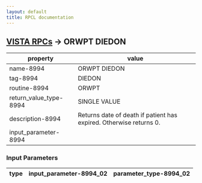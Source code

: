 ```yaml
---
layout: default
title: RPCL documentation
---
```




## [VISTA RPCs](TableOfContent.md) &#8594; ORWPT DIEDON 

 property | value 
--- | --- 
 name-8994 | ORWPT DIEDON
 tag-8994 | DIEDON
 routine-8994 | ORWPT
 return_value_type-8994 | SINGLE VALUE
 description-8994 | Returns date of death if patient has expired.  Otherwise returns 0.
 input_parameter-8994 | 

### Input Parameters

| type | input_parameter-8994_02 | parameter_type-8994_02 | 
| --- | --- | --- | 